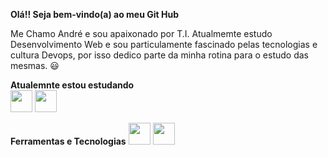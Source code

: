 <strong>Olá!! Seja bem-vindo(a) ao meu Git Hub </strong>
<p>Me Chamo André e sou apaixonado por T.I. Atualmemte estudo Desenvolvimento Web e sou particulamente fascinado pelas tecnologias e cultura Devops, por isso dedico parte da minha rotina para o estudo das mesmas. 😃</p>

<strong>Atualemnte estou estudando</strong> 
<br>
<img src="https://cdn.jsdelivr.net/gh/devicons/devicon/icons/react/react-original.svg" width="35px" height="35px" />
<img src="https://cdn.jsdelivr.net/gh/devicons/devicon/icons/mysql/mysql-original-wordmark.svg" width="35px" height="35px"/>

<strong>Ferramentas e Tecnologias</strong> 
<img src="https://cdn.jsdelivr.net/gh/devicons/devicon/icons/vagrant/vagrant-original.svg" width="35px" height="35px" />
<img src="https://cdn.jsdelivr.net/gh/devicons/devicon/icons/ansible/ansible-original.svg" width="35px" height="35px"/>
                    
          
